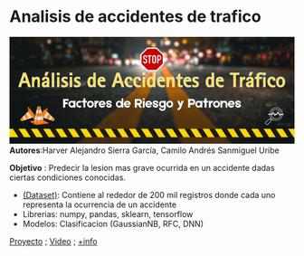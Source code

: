 

# Analisis de accidentes de trafico
![banner](image.png)
**Autores**:Harver Alejandro Sierra García, Camilo Andrés Sanmiguel Uribe

**Objetivo** : Predecir la lesion mas grave ocurrida en un accidente dadas ciertas condiciones conocidas.

* [(Dataset)](https://www.kaggle.com/datasets/oktayrdeki/traffic-accidents/data): Contiene al rededor de 200 mil registros donde cada uno representa la ocurrencia de un accidente
* Librerias: numpy, pandas, sklearn, tensorflow
* Modelos: Clasificacion (GaussianNB, RFC, DNN)

[Proyecto](https://github.com/CamiloSanmiguel-2200922/Proyecto-IA1B1-prediccion-de-la-gravedad-en-accidentes-de-trafico) ; [Video](blank) ; [+info](https://github.com/CamiloSanmiguel-2200922/Proyecto-IA1B1-prediccion-de-la-gravedad-en-accidentes-de-trafico/blob/main/An%C3%A1lisis%20de%20Accidentes%20de%20Tr%C3%A1fico%20Factores%20de%20Riesgo%20y%20Patrones..pdf)